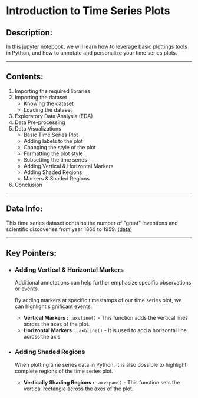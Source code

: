 # Introduction to Time Series Plots

## Description:
In this jupyter notebook, we will learn how to leverage basic plottings tools in Python, and how to annotate and personalize your time series plots.

---
## Contents:
1. Importing the required libraries
2. Importing the dataset
    - Knowing the dataset
    - Loading the dataset
3. Exploratory Data Analysis (EDA)
4. Data Pre-processing
5. Data Visualizations
    - Basic Time Series Plot
    - Adding labels to the plot
    - Changing the style of the plot
    - Formatting the plot style
    - Subsetting the time series
    - Adding Vertical & Horizontal Markers
    - Adding Shaded Regions
    - Markers & Shaded Regions
6. Conclusion

---
## Data Info:
This time series dataset contains the number of "great" inventions and scientific discoveries from year 1860 to 1959. [(data)](https://github.com/Ravjot03/Visualizing-Time-Series-Data-in-Python/blob/main/Chapter-1/ch1_discoveries.csv)

---
## Key Pointers:

- ### Adding Vertical & Horizontal Markers
    Additional annotations can help further emphasize specific observations or events.
    
    By adding markers at specific timestamps of our time series plot, we can highlight significant events.
    - **Vertical Markers :** `.axvline()` - This function adds the vertical lines across the axes of the plot.
    - **Horizontal Markers :** `.axhline()` - It is used to add a horizontal line across the axis.
- ### Adding Shaded Regions
    When plotting time series data in Python, it is also possible to highlight complete regions of the time series plot.
    - **Vertically Shading Regions :** `.axvspan()` - This function sets the vertical rectangle across the axes of the plot.
